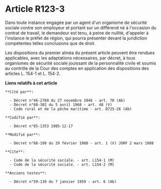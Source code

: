 # Article R123-3

Dans toute instance engagée par un agent d'un organisme de sécurité sociale contre son employeur et portant sur un différend
né à l'occasion du contrat de travail, le demandeur est tenu, à peine de nullité, d'appeler à l'instance le préfet de région,
qui pourra présenter devant la juridiction compétentes telles conclusions que de droit.

Les dispositions du premier alinéa du présent article peuvent être rendues applicables, avec les adaptations nécessaires, par
décret, à tous organismes de sécurité sociale jouissant de la personnalité civile et soumis au contrôle de la Cour des
comptes en application des dispositions des articles L. 154-1 et L. 154-2.

**Liens relatifs à cet article**

	**Cité par**:

	  - Décret n°46-2769 du 27 novembre 1946 - art. 78 (Ab)
	  - Décret n°68-382 du 5 avril 1968 - art. 48 (V)
	  - Code rural et de la pêche maritime - art. D725-26 (Ab)

	**Codifié par**:

	  - Décret n°85-1353 1985-12-17

	**Modifié par**:

	  - Décret n°88-199 du 29 février 1988 - art. 1 (V) JORF 2 mars 1988

	**Cite**:

	  - Code de la sécurité sociale. - art. L154-1 (M)
	  - Code de la sécurité sociale. - art. L154-2 (M)

	**Anciens textes**:

	  - Décret n°59-139 du 7 janvier 1959 - art. 6 (Ab)
